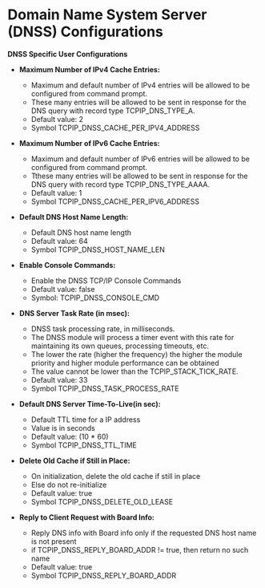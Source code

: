 # Domain Name System Server (DNSS)  Configurations

**DNSS Specific User Configurations**

- **Maximum Number of IPv4 Cache Entries:**
    - Maximum and default number of IPv4 entries will be allowed to be configured from command prompt.
    - These many entries will be allowed to be sent in response for the DNS query with record type TCPIP_DNS_TYPE_A.
    - Default value: 2
    - Symbol TCPIP_DNSS_CACHE_PER_IPV4_ADDRESS

- **Maximum Number of IPv6 Cache Entries:**
    - Maximum and default number of IPv6 entries will be allowed to be configured from command prompt.
    - Tthese many entries will be allowed to be sent in response for the DNS query with record type TCPIP_DNS_TYPE_AAAA.
    - Default value: 1
    - Symbol TCPIP_DNSS_CACHE_PER_IPV6_ADDRESS

- **Default DNS Host Name Length:**
    - Default DNS host name length 
    - Default value: 64
    - Symbol TCPIP_DNSS_HOST_NAME_LEN

- **Enable Console Commands:**
    - Enable the DNSS TCP/IP Console Commands
    - Default value: false
    - Symbol: TCPIP_DNSS_CONSOLE_CMD

- **DNS Server Task Rate (in msec):**
    - DNSS task processing rate, in milliseconds.
    - The DNSS module will process a timer event with this rate  for maintaining its own queues, processing timeouts, etc.
    - The lower the rate (higher the frequency) the higher the module priority and higher module performance can be obtained
    - The value cannot be lower than the TCPIP_STACK_TICK_RATE.
    - Default value: 33
    - Symbol TCPIP_DNSS_TASK_PROCESS_RATE

- **Default DNS Server Time-To-Live(in sec):**
    - Default TTL time for a IP address
    - Value is in seconds
    - Default value: (10 * 60)
    - Symbol TCPIP_DNSS_TTL_TIME


- **Delete Old Cache if Still in Place:**
    - On initialization, delete the old cache if still in place
    - Else do not re-initialize
    - Default value: true
    - Symbol TCPIP_DNSS_DELETE_OLD_LEASE


- **Reply to Client Request with Board Info:**
    - Reply DNS info with Board info only if the requested DNS host name is not present
    - if TCPIP_DNSS_REPLY_BOARD_ADDR != true, then return no such name
    - Default value: true
    - Symbol TCPIP_DNSS_REPLY_BOARD_ADDR


